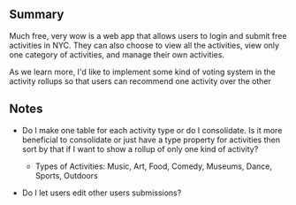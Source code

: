 ## Summary ##
Much free, very wow is a web app that allows users to login and submit free activities in NYC. They can also choose to view all the activities, view only one category of activities, and manage their own activities.

As we learn more, I'd like to implement some kind of voting system in the activity rollups so that users can recommend one activity over the other

## Notes ##
* Do I make one table for each activity type or do I consolidate. Is it more beneficial to consolidate or just have a type property for activities then sort by that if I want to show a rollup of only one kind of activity?
  * Types of Activities: Music, Art, Food, Comedy, Museums, Dance, Sports, Outdoors

* Do I let users edit other users submissions?
